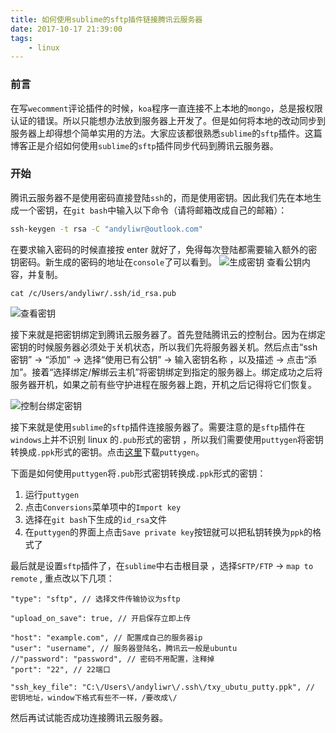 ```yaml
---
title: 如何使用sublime的sftp插件链接腾讯云服务器
date: 2017-10-17 21:39:00
tags:
	- linux
---
```


### 前言

在写`wecomment`评论插件的时候，`koa`程序一直连接不上本地的`mongo`，总是报权限认证的错误。所以只能想办法放到服务器上开发了。但是如何将本地的改动同步到服务器上却得想个简单实用的方法。大家应该都很熟悉`sublime`的`sftp`插件。这篇博客正是介绍如何使用`sublime`的`sftp`插件同步代码到腾讯云服务器。

### 开始

腾讯云服务器不是使用密码直接登陆`ssh`的，而是使用密钥。因此我们先在本地生成一个密钥，在`git bash`中输入以下命令（请将邮箱改成自己的邮箱）：

```bat
ssh-keygen -t rsa -C "andyliwr@outlook.com"
```

在要求输入密码的时候直接按 enter 就好了，免得每次登陆都需要输入额外的密钥密码。新生成的密码的地址在`console`了可以看到。
![生成密钥](https://file.lantingshucheng.com/blog/post20171017_01.png/default)
查看公钥内容，并复制。

```
cat /c/Users/andyliwr/.ssh/id_rsa.pub
```

![查看密钥](https://file.lantingshucheng.com/blog/post20171017_02.png/default)

接下来就是把密钥绑定到腾讯云服务器了。首先登陆腾讯云的控制台。因为在绑定密钥的时候服务器必须处于关机状态，所以我们先将服务器关机。然后点击“ssh 密钥” -> “添加” -> 选择“使用已有公钥” -> 输入密钥名称 ，以及描述 -> 点击“添加”。接着“选择绑定/解绑云主机”将密钥绑定到指定的服务器上。绑定成功之后将服务器开机，如果之前有些守护进程在服务器上跑，开机之后记得将它们恢复。

![控制台绑定密钥](https://file.lantingshucheng.com/blog/post20171017_03.png/default)

接下来就是使用`sublime`的`sftp`插件连接服务器了。需要注意的是`sftp`插件在`windows`上并不识别 linux 的`.pub`形式的密钥 ，所以我们需要使用`puttygen`将密钥转换成`.ppk`形式的密钥。点击[这里](https://the.earth.li/~sgtatham/putty/latest/w64/putty-64bit-0.70-installer.msi)下载`puttygen`。

下面是如何使用`puttygen`将`.pub`形式密钥转换成`.ppk`形式的密钥：

1.  运行`puttygen`
2.  点击`Conversions`菜单项中的`Import key`
3.  选择在`git bash`下生成的`id_rsa`文件
4.  在`puttygen`的界面上点击`Save private key`按钮就可以把私钥转换为`ppk`的格式了

最后就是设置`sftp`插件了，在`sublime`中右击根目录 ，选择`SFTP/FTP` -> `map to remote` , 重点改以下几项：

```
"type": "sftp", // 选择文件传输协议为sftp

"upload_on_save": true, // 开启保存立即上传

"host": "example.com", // 配置成自己的服务器ip
"user": "username", // 服务器登陆名，腾讯云一般是ubuntu
//"password": "password", // 密码不用配置，注释掉
"port": "22", // 22端口

"ssh_key_file": "C:\/Users\/andyliwr\/.ssh\/txy_ubutu_putty.ppk", // 密钥地址，window下格式有些不一样，/要改成\/
```

然后再试试能否成功连接腾讯云服务器。
